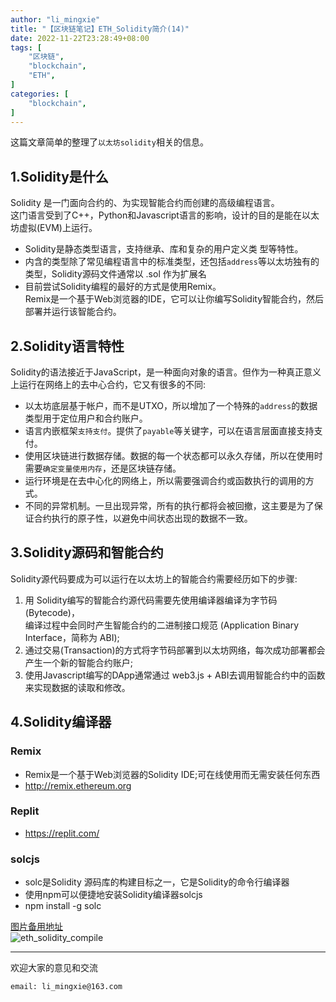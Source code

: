 ```yaml
---
author: "li_mingxie"
title: "【区块链笔记】ETH_Solidity简介(14)"
date: 2022-11-22T23:28:49+08:00
tags: [
    "区块链",
    "blockchain",
    "ETH",
]
categories: [
    "blockchain",
]
---
```



这篇文章简单的整理了`以太坊solidity`相关的信息。  <!--more-->  

## 1.Solidity是什么

Solidity 是一门面向合约的、为实现智能合约而创建的高级编程语言。  
这门语言受到了C++，Python和Javascript语言的影响，设计的目的是能在以太坊虚拟(EVM)上运行。

* Solidity是静态类型语言，支持继承、库和复杂的用户定义类 型等特性。
* 内含的类型除了常见编程语言中的标准类型，还包括`address`等以太坊独有的类型，Solidity源码文件通常以 .sol 作为扩展名
* 目前尝试Solidity编程的最好的方式是使用Remix。  
    Remix是一个基于Web浏览器的IDE，它可以让你编写Solidity智能合约，然后部署并运行该智能合约。

## 2.Solidity语言特性

Solidity的语法接近于JavaScript，是一种面向对象的语言。但作为一种真正意义上运行在网络上的去中心合约，它又有很多的不同:

* 以太坊底层基于帐户，而不是UTXO，所以增加了一个特殊的`address`的数据类型用于定位用户和合约账户。
* 语言内嵌框架`支持支付`。提供了`payable`等关键字，可以在语言层面直接支持支付。
* 使用区块链进行数据存储。数据的每一个状态都可以永久存储，所以在使用时需要`确定变量使用内存`，还是区块链存储。
* 运行环境是在去中心化的网络上，所以需要强调合约或函数执行的调用的方式。
* 不同的异常机制。一旦出现异常，所有的执行都将会被回撤，这主要是为了保证合约执行的原子性，以避免中间状态出现的数据不一致。

## 3.Solidity源码和智能合约

Solidity源代码要成为可以运行在以太坊上的智能合约需要经历如下的步骤:

1. 用 Solidity编写的智能合约源代码需要先使用编译器编译为字节码(Bytecode)，  
    编译过程中会同时产生智能合约的二进制接口规范 (Application Binary Interface，简称为 ABI);
2. 通过交易(Transaction)的方式将字节码部署到以太坊网络，每次成功部署都会产生一个新的智能合约账户;
3. 使用Javascript编写的DApp通常通过 web3.js + ABI去调用智能合约中的函数来实现数据的读取和修改。

## 4.Solidity编译器

### Remix

* Remix是一个基于Web浏览器的Solidity IDE;可在线使用而无需安装任何东西
* <http://remix.ethereum.org>

### Replit

* <https://replit.com/>

### solcjs

* solc是Solidity 源码库的构建目标之一，它是Solidity的命令行编译器
* 使用npm可以便捷地安装Solidity编译器solcjs
* npm install -g solc

[图片备用地址](https://limingxie.github.io/images/blockchain/ethereum/eth_solidity_compile.png)  
![eth_solidity_compile](https://mingxie-blog.oss-cn-beijing.aliyuncs.com/image/blockchain/ethereum/eth_solidity_compile.png)

----------------------------------------------

欢迎大家的意见和交流

`email: li_mingxie@163.com`
